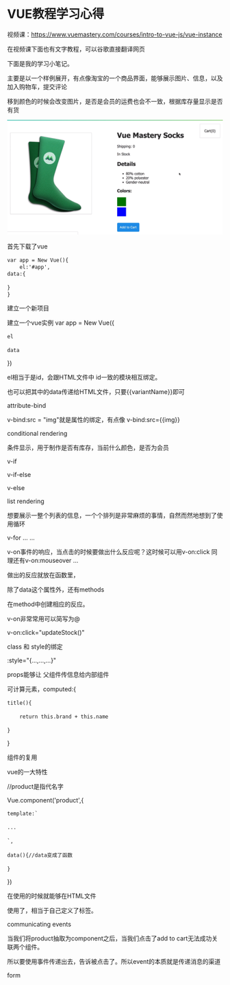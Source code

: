 # VUE教程学习心得

视频课：<https://www.vuemastery.com/courses/intro-to-vue-js/vue-instance>

在视频课下面也有文字教程，可以谷歌直接翻译网页



下面是我的学习小笔记。



主要是以一个样例展开，有点像淘宝的一个商品界面，能够展示图片、信息，以及加入购物车，提交评论

移到颜色的时候会改变图片，是否是会员的运费也会不一致，根据库存量显示是否有货



![instance](./img/instance.PNG)



首先下载了vue

```vue
var app = New Vue(){
	el:'#app',
data:{

}
}
```

建立一个新项目



建立一个vue实例 var app = New Vue({	

	el
	
	data

})

el相当于是id，会跟HTML文件中 id一致的模块相互绑定。

也可以把其中的data传递给HTML文件，只要{{variantName}}即可



attribute-bind

v-bind:src = "img"就是属性的绑定，有点像 v-bind:src={{img}}



conditional rendering

条件显示，用于制作是否有库存，当前什么颜色，是否为会员

v-if

v-if-else

v-else



list rendering

想要展示一整个列表的信息，一个个排列是非常麻烦的事情，自然而然地想到了使用循环

v-for ... ...



v-on事件的响应，当点击的时候要做出什么反应呢？这时候可以用v-on:click 同理还有v-on:mouseover ...

做出的反应就放在函数里，

除了data这个属性外，还有methods

在method中创建相应的反应。

v-on非常常用可以简写为@

v-on:click="updateStock()"



class 和 style的绑定

:style="{...,...,...}"

props能够让 父组件传信息给内部组件





可计算元素，computed:{	

	title(){	
	
		return this.brand + this.name
	
	}

}



组件的复用

vue的一大特性

//product是指代名字

Vue.component('product',{

	template:`
	
	...
	
	`,
	
	data(){//data变成了函数
	
	}

})

在使用的时候就能够在HTML文件

<product> </product>使用了，相当于自己定义了标签。



communicating events

当我们将product抽取为component之后，当我们点击了add to cart无法成功关联两个组件。

所以要使用事件传递出去，告诉被点击了。所以event的本质就是传递消息的渠道



form

